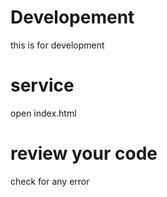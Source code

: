 # Developement

this is for development

# service

open index.html

# review your code

check for any error